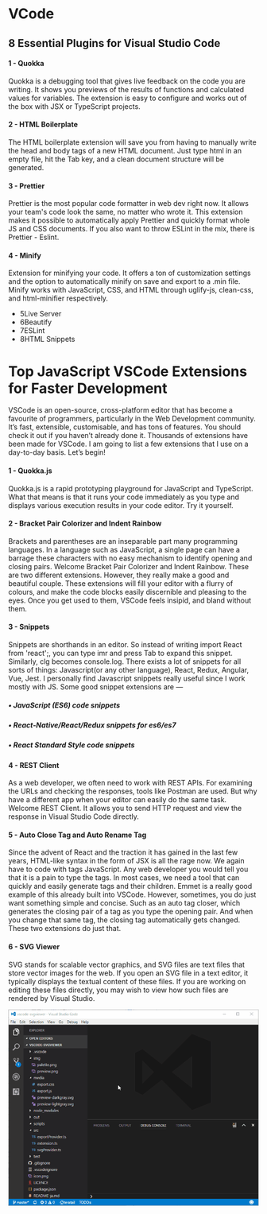 # VCode

## 8 Essential Plugins for Visual Studio Code 

#### 1 - Quokka
Quokka is a debugging tool that gives live feedback on the code you are writing. It shows you previews of the results of functions and calculated values for variables. The extension is easy to configure and works out of the box with JSX or TypeScript projects.
#### 2 - HTML Boilerplate
The HTML boilerplate extension will save you from having to manually write the head and body tags of a new HTML document. Just type html in an empty file, hit the Tab key, and a clean document structure will be generated. 
#### 3 - Prettier
Prettier is the most popular code formatter in web dev right now. It allows your team's code look the same, no matter who wrote it. This extension makes it possible to automatically apply Prettier and quickly format whole JS and CSS documents. If you also want to throw ESLint in the mix, there is Prettier - Eslint.
#### 4 - Minify
Extension for minifying your code. It offers a ton of customization settings and the option to automatically minify on save and export to a .min file. Minify works with JavaScript, CSS, and HTML through uglify-js, clean-css, and html-minifier respectively.
 - 5Live Server
 - 6Beautify
 - 7ESLint
 - 8HTML Snippets



# Top JavaScript VSCode Extensions for Faster Development 

VSCode is an open-source, cross-platform editor that has become a favourite of programmers, particularly in the Web Development community. It’s fast, extensible, customisable, and has tons of features. You should check it out if you haven’t already done it.
Thousands of extensions have been made for VSCode. I am going to list a few extensions that I use on a day-to-day basis. Let’s begin!

 #### 1 - Quokka.js
Quokka.js is a rapid prototyping playground for JavaScript and TypeScript. What that means is that it runs your code immediately as you type and displays various execution results in your code editor. Try it yourself.

 #### 2 - Bracket Pair Colorizer and Indent Rainbow 
Brackets and parentheses are an inseparable part many programming languages. In a language such as JavaScript, a single page can have a barrage these characters with no easy mechanism to identify opening and closing pairs. Welcome Bracket Pair Colorizer and Indent Rainbow. These are two different extensions. However, they really make a good and beautiful couple. These extensions will fill your editor with a flurry of colours, and make the code blocks easily discernible and pleasing to the eyes. Once you get used to them, VSCode feels insipid, and bland without them.

 #### 3 - Snippets
Snippets are shorthands in an editor. So instead of writing import React from 'react';, you can type imr and press Tab to expand this snippet. Similarly, clg becomes console.log.
There exists a lot of snippets for all sorts of things: Javascript(or any other language), React, Redux, Angular, Vue, Jest. I personally find Javascript snippets really useful since I work mostly with JS.
Some good snippet extensions are —
##### •	JavaScript (ES6) code snippets
##### •	React-Native/React/Redux snippets for es6/es7
##### •	React Standard Style code snippets

 #### 4 - REST Client
As a web developer, we often need to work with REST APIs. For examining the URLs and checking the responses, tools like Postman are used. But why have a different app when your editor can easily do the same task. Welcome REST Client. It allows you to send HTTP request and view the response in Visual Studio Code directly.

 #### 5 - Auto Close Tag and Auto Rename Tag
Since the advent of React and the traction it has gained in the last few years, HTML-like syntax in the form of JSX is all the rage now. We again have to code with tags JavaScript. Any web developer you would tell you that it is a pain to type the tags. In most cases, we need a tool that can quickly and easily generate tags and their children. Emmet is a really good example of this already built into VSCode. However, sometimes, you do just want something simple and concise. Such as an auto tag closer, which generates the closing pair of a tag as you type the opening pair. And when you change that same tag, the closing tag automatically gets changed. These two extensions do just that.

 #### 6 - SVG Viewer
SVG stands for scalable vector graphics, and SVG files are text files that store vector images for the web. If you open an SVG file in a text editor, it typically displays the textual content of these files. If you are working on editing these files directly, you may wish to view how such files are rendered by Visual Studio.

![alt text](https://github.com/arvinazs/VCode/blob/master/0_IeBiqx1ZCE-yaskV.gif?raw=true)

